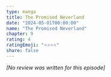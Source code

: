 ```yaml
---
type: manga
title: The Promised Neverland
date: "2024-05-01T00:00:00"
name: "The Promised Neverland"
chapter: 9
rating: 4
ratingEmoji: "⭐️⭐️⭐️⭐️"
share: false
---
```


_[No review was written for this episode]_
